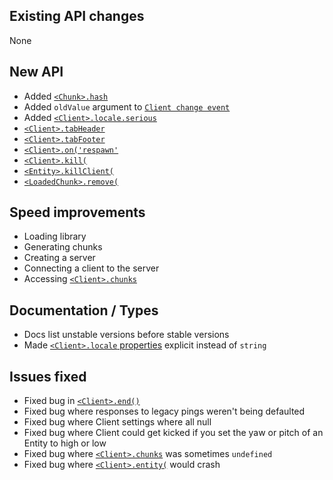 ## Existing API changes
None

## New API
* Added [`<Chunk>.hash`](https://oscarnow.github.io/minecraft-server/{version}/classes/Chunk#hash)
* Added `oldValue` argument to [`Client change event`](https://oscarnow.github.io/minecraft-server/{version}/classes/Client#on)
* Added [`<Client>.locale.serious`](https://oscarnow.github.io/minecraft-server/{version}/classes/Client#locale)
* [`<Client>.tabHeader`](https://oscarnow.github.io/minecraft-server/{version}/classes/Client#tabHeader)
* [`<Client>.tabFooter`](https://oscarnow.github.io/minecraft-server/{version}/classes/Client#tabFooter)
* [`<Client>.on('respawn'`](https://oscarnow.github.io/minecraft-server/{version}/classes/Client#on.on-18)
* [`<Client>.kill(`](https://oscarnow.github.io/minecraft-server/{version}/classes/Client#kill)
* [`<Entity>.killClient(`](https://oscarnow.github.io/minecraft-server/{version}/classes/Entity#killClient)
* [`<LoadedChunk>.remove(`](https://oscarnow.github.io/minecraft-server/{version}/classes/LoadedChunk#remove)

## Speed improvements
* Loading library
* Generating chunks
* Creating a server
* Connecting a client to the server
* Accessing [`<Client>.chunks`](https://oscarnow.github.io/minecraft-server/{version}/classes/Client#chunks)

## Documentation / Types
* Docs list unstable versions before stable versions
* Made [`<Client>.locale` properties](https://oscarnow.github.io/minecraft-server/{version}/classes/Client#locale) explicit instead of `string`

## Issues fixed
* Fixed bug in [`<Client>.end()`](https://oscarnow.github.io/minecraft-server/{version}/classes/Client#end)
* Fixed bug where responses to legacy pings weren't being defaulted
* Fixed bug where Client settings where all null
* Fixed bug where Client could get kicked if you set the yaw or pitch of an Entity to high or low
* Fixed bug where [`<Client>.chunks`](https://oscarnow.github.io/minecraft-server/{version}/classes/Client#chunks) was sometimes `undefined`
* Fixed bug where [`<Client>.entity(`](https://oscarnow.github.io/minecraft-server/{version}/classes/Client#entity) would crash